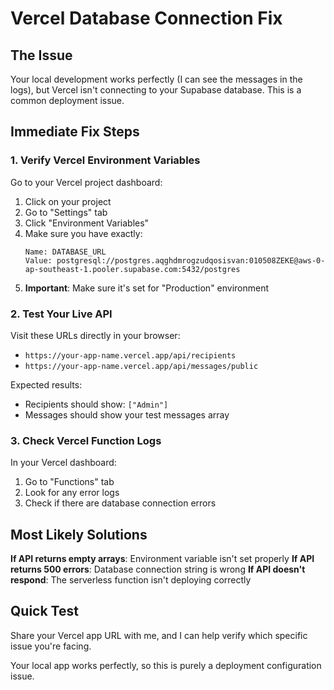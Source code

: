 # Vercel Database Connection Fix

## The Issue
Your local development works perfectly (I can see the messages in the logs), but Vercel isn't connecting to your Supabase database. This is a common deployment issue.

## Immediate Fix Steps

### 1. Verify Vercel Environment Variables
Go to your Vercel project dashboard:
1. Click on your project
2. Go to "Settings" tab
3. Click "Environment Variables"
4. Make sure you have exactly:
   ```
   Name: DATABASE_URL
   Value: postgresql://postgres.aqghdmrogzudqosisvan:010508ZEKE@aws-0-ap-southeast-1.pooler.supabase.com:5432/postgres
   ```
5. **Important**: Make sure it's set for "Production" environment

### 2. Test Your Live API
Visit these URLs directly in your browser:
- `https://your-app-name.vercel.app/api/recipients`
- `https://your-app-name.vercel.app/api/messages/public`

Expected results:
- Recipients should show: `["Admin"]`
- Messages should show your test messages array

### 3. Check Vercel Function Logs
In your Vercel dashboard:
1. Go to "Functions" tab
2. Look for any error logs
3. Check if there are database connection errors

## Most Likely Solutions

**If API returns empty arrays**: Environment variable isn't set properly
**If API returns 500 errors**: Database connection string is wrong
**If API doesn't respond**: The serverless function isn't deploying correctly

## Quick Test
Share your Vercel app URL with me, and I can help verify which specific issue you're facing.

Your local app works perfectly, so this is purely a deployment configuration issue.